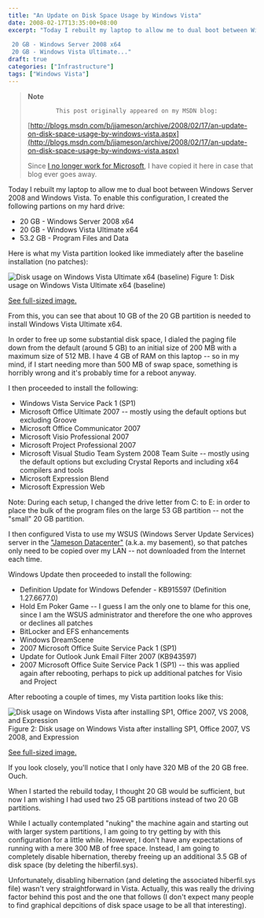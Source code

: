 ```yaml
---
title: "An Update on Disk Space Usage by Windows Vista"
date: 2008-02-17T13:35:00+08:00
excerpt: "Today I rebuilt my laptop to allow me to dual boot between Windows Server 2008 and Windows Vista. To enable this configuration, I created the following partions on my hard drive: 
 
 20 GB - Windows Server 2008 x64 
 20 GB - Windows Vista Ultimate..."
draft: true
categories: ["Infrastructure"]
tags: ["Windows Vista"]
---
```


> **Note**
> 
>             This post originally appeared on my MSDN blog:
> 
> 
> 
> [http://blogs.msdn.com/b/jjameson/archive/2008/02/17/an-update-on-disk-space-usage-by-windows-vista.aspx](http://blogs.msdn.com/b/jjameson/archive/2008/02/17/an-update-on-disk-space-usage-by-windows-vista.aspx)
> 
> 
> Since [I no longer work for Microsoft](/blog/jjameson/2011/09/02/last-day-with-microsoft), I have copied it here in case that blog                 ever goes away.


Today I rebuilt my laptop to allow me to dual boot between Windows Server 2008 and         Windows Vista. To enable this configuration, I created the following partions on         my hard drive:

- 20 GB - Windows Server 2008 x64
- 20 GB - Windows Vista Ultimate x64
- 53.2 GB - Program Files and Data


Here is what my Vista partition looked like immediately after the baseline installation         (no patches):

![Disk usage on Windows Vista Ultimate x64 (baseline)](https://www.technologytoolbox.com/blog/images/www_technologytoolbox_com/blog/jjameson/8/r_Disk%20usage%20-%20Vista%20Ultimate%20x64%20(baseline).jpg "Disk usage on Windows Vista Ultimate x64 (baseline)")
            Figure 1: Disk usage on Windows Vista Ultimate x64 (baseline)

[See full-sized image.](/blog/images/www_technologytoolbox_com/blog/jjameson/8/o_Disk%20usage%20-%20Vista%20Ultimate%20x64%20%28baseline%29.jpg)


From this, you can see that about 10 GB of the 20 GB partition is needed to install         Windows Vista Ultimate x64.

In order to free up some substantial disk space, I dialed the paging file down from         the default (around 5 GB) to an initial size of 200 MB with a maximum size of 512         MB. I have 4 GB of RAM on this laptop -- so in my mind, if I start needing more         than 500 MB of swap space, something is horribly wrong and it's probably time for         a reboot anyway.

I then proceeded to install the following:

- Windows Vista Service Pack 1 (SP1)
- Microsoft Office Ultimate 2007 -- mostly using the default options but excluding
            Groove
- Microsoft Office Communicator 2007
- Microsoft Visio Professional 2007
- Microsoft Project Professional 2007
- Microsoft Visual Studio Team System 2008 Team Suite -- mostly using the default
            options but excluding Crystal Reports and including x64 compilers and tools
- Microsoft Expression Blend
- Microsoft Expression Web


Note: During each setup, I changed the drive letter from C: to E: in order to place         the bulk of the program files on the large 53 GB partition -- not the "small" 20         GB partition.

I then configured Vista to use my WSUS (Windows Server Update Services) server in         the ["Jameson
            Datacenter"](/blog/jjameson/2009/09/14/the-jameson-datacenter) (a.k.a. my basement), so that patches only need to be copied         over my LAN -- not downloaded from the Internet each time.

Windows Update then proceeded to install the following:

- Definition Update for Windows Defender - KB915597 (Definition 1.27.6677.0)
- Hold Em Poker Game -- I guess I am the only one to blame for this one, since I am
            the WSUS administrator and therefore the one who approves or declines all patches
- BitLocker and EFS enhancements
- Windows DreamScene
- 2007 Microsoft Office Suite Service Pack 1 (SP1)
- Update for Outlook Junk Email Filter 2007 (KB943597)
- 2007 Microsoft Office Suite Service Pack 1 (SP1) -- this was applied again after
            rebooting, perhaps to pick up additional patches for Visio and Project


After rebooting a couple of times, my Vista partition looks like this:

![Disk usage on Windows Vista after installing SP1, Office 2007, VS 2008, and Expression](https://www.technologytoolbox.com/blog/images/www_technologytoolbox_com/blog/jjameson/8/r_Disk%20usage%20-%20Vista%20with%20SP1%20and%20products.jpg "Disk usage on Windows Vista after installing SP1, Office 2007, VS 2008, and Expression")
            Figure 2: Disk usage on Windows Vista after installing SP1, Office 2007, VS 2008,
            and Expression

[See full-sized image.](/blog/images/www_technologytoolbox_com/blog/jjameson/8/o_Disk%20usage%20-%20Vista%20with%20SP1%20and%20products.jpg)


If you look closely, you'll notice that I only have 320 MB of the 20 GB free. Ouch.

When I started the rebuild today, I thought 20 GB would be sufficient, but now I         am wishing I had used two 25 GB partitions instead of two 20 GB partitions.

While I actually contemplated "nuking" the machine again and starting out with larger         system partitions, I am going to try getting by with this configuration for a little         while. However, I don't have any expectations of running with a mere 300 MB of free         space. Instead, I am going to completely disable hibernation, thereby freeing up         an additional 3.5 GB of disk space (by deleting the hiberfil.sys).

Unfortunately, disabling hibernation (and deleting the associated hiberfil.sys file)         wasn't very straightforward in Vista. Actually, this was really the driving factor         behind this post and the one that follows (I don't expect many people to find graphical         depcitions of disk space usage to be all that interesting).

